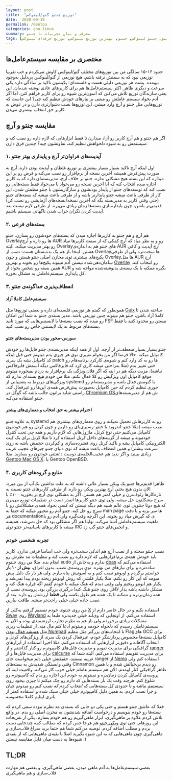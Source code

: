 ```yaml
---
layout: post
title:  "توزیع جنتو گنو/لینوکس"
date:  2020-09-19
permalink: /Gentoo
categories: gnu-linux
summary: معرفی و بیان تجربیات با جنتو
tags: [توزیع جنتو, جنتو لینوکس, جنتو, بهترین توزیع لینوکس, توزیع حرفه‌ای لینوکس]
---
```


## مختصری بر مقایسه سیستم‌عامل‌ها
حدود ۱۴-۱۵ سالگی من بین توزیع‌های مختلف گنو/لینوکس کاوش می‌کردم و خب تقربیا توزیعی نبود که به سمتش نرفته باشم. هیچ توزیعی از گنو/لینوکس بی‌دلیل به‌وجود نیومده. پشت هر توزیعی دلیلی هست و فلسفه‌ای؛ یکیشون تاکید بر سادگی داره یکی سرعت و دیگری ظاهر. اکثر سیستم‌عامل‌ها هم برای کاربرهای عادی نوشته شده‌ان. این یعنی سازندگان توزیع تلاش می‌کنن که آسون‌ترین شیوه رو برای کاربر فراهم کنن. اما اگر آدم بخواد سیستم عاملش رو مبتنی بر نیازهای خودش تنظیم کنه چی؟ این جاست که توزیع‌هایی مثل جنتو و آرچ وارد میشن. این توزیع‌ها نصب دشوارتری دارن و در عوض به کاربر حق انتخاب بیشتری می‌دن. 

## مقایسه جنتو و آرچ
اگر هم جنتو و هم آرچ کاربر رو آزاد میذارن تا فقط ابزارهایی که لازم داره رو نصب کنه و سیستمش رو به شیوه دلخواهش تنظیم کنه، تفاوتشون چیه؟ چندین فرق دارن:

### ۱. آپدیت‌های فراوان‌تر آرچ و پایداری بهتر جنتو
اول اینکه آرچ تاکید بسیار بسیار بیشتری بر توزیع غلطان و آپدیت بودن داره، آرچ به صورت پیش‌فرض همیشه آخرین نسخه از نرم‌افزار رو نصب می‌کنه و فرض رو بر این میذاره که این بسته هیچ مشکلی نداره. جنتو بر خلاف آرچ، مدیربسته‌ای داره که به کاربر اجازه میده انتخاب کنه که آیا آخرین نسخه رو می‌خواد یا می‌خواد فقط بسته‌هایی رو نصب کنه که توسعه‌های جنتو از پایدار بودنشون و سازگاریشون با جنتو مطمئن شدن. این کار از طرفی باعث میشه جنتو پایدارتر باشه و از طرفی باعث میشه که بسته‌های جنتو (حتی وقتی کاربر به مدیربسته بگه که آخرین نسخه/نسخه‌های آژمایشی رو نصب کن) قدیمی‌تر باشن، چون پایدارسازی بسته‌ها زمان زیادی می‌بره. از طرفی لازم نیست بعد آپدیت کردن نگران خراب شدن ناگهانی سیستم باشیم.

### ۲. بسته‌های فرعی
هم آرچ و هم جنتو به کاربرها اجازه میدن که بسته‌های خودشون رو بسازن. جنتو Overlayها رو داره و آرچ AUR رو و به نظر میاد که آرچ کمکی که از سمت کاربرها میاد رو بهتر مدیریت میکنه. البته Overlayهای جنتو هم به اندازه‌ی AUR آرچ آپدیت و کافی هستن. اینجا باز هم یک بده‌بستان هست: نصب از Overlayها سخت‌تره ولی از طرفی پکیج‌های بیشتری توی مخازن اصلی جنتو هستن و چون Overlayها مثل AUR آرچ سامان‌دهی‌شده نیستن آدم میتونه پکیج‌ها رو بخونه و بهترین [Overlay](https://gpo.zugaina.org) رو انتخاب کنه. همین بسته رو شخص بخواد از AUR بگیره ممکنه با یک بسته‌ی بدنوشته‌شده مواجه شه و کل پایداری سیستم‌عاملش به مشکل بخوره.

### ۳. انعطاف‌پذیری خداگونه‌ی جنتو
#### سیستم‌عامل کاملا آزاد
همونطور که گفتم هر توزیعی فلسفه‌ای داره و بعضی توزیع‌ها مثل [Guix](https://guix.gnu.org/) ساخته شدن تا کاملا آزاد باشن، جنتو هم *میتونه* چنین توزیعی باشه. مدیر بسته‌ی جنتو به شما این امکان رو میده که نصب بسته‌ها با لایسنس‌هایی که مورد تایید FSF نیستن رو محدود کنید یا فقط بسته‌های مربوط به یک لایسنس خاص رو نصب کنید.

#### سورس-محور بودن مدیربسته‌های جنتو
جنتو بسیار بسیار منعطف‌تر از آرچه. اول از همه اینکه مدیربسته‌ی جنتو فایل‌ها رو خودش کامپایل میکنه. حالا فرضا اگر من بخوام تغییری توی هر چیزی بدم میتونم حتی قبل اینکه کد کامپایل بشه یک سری patch ها رو به کد وارد کنم و شیوه‌ی کارکرد برنامه‌هام رو حتی تغییر بدم (مثلا به‌راحتی میشه کاری کرد که فایرفاکس دیگه اسمش فایرفاکس نباشه).
مزیت دیگه هم در اینه که اگر فلان ویژگی یک نرم‌افزار به دردم نمیخوره میتونم موقع کامپایل اون ویژگیش رو کلا فعال نکنم. مثلا من خودم هیچ بسته‌ای ندارم که ویژگی‌های مربوط به پشتیبانی از systemd یا گنومش فعال باشه و مدیربسته‌ام رو جوری تنظیم کردم که حین کامپایل به‌صورت پیش‌فرض همه‌ی این‌ها رو غیرفعال کنه.
راستی شاید براتون جالب باشه که گوگل در [Chromium OS](https://www.chromium.org/chromium-os/packages/portage)ش هم از مدیربسته‌های جنتو استفاده می‌کنه.

#### احترام بیشتر به حق انتخاب و معماری‌های بیشتر
 به علاوه جنتو systemd رو به کاربرهاش تحمیل نمیکنه و روی معماری‌های بیشتری هم نصب میشه (مثلا جنتو-اندروید یا جنتو-رسبری‌پای رو داریم و چون کرنل رو هم خودمون کامپایل می‌کنیم حتی نوع کرنل، ماژول‌هایی که لازم داریم و همه چی تحت کنترل خودمونه و میشه از گزینه‌های داخل کرنل استفاده کرد تا مثلا کرنل برای یک کیت الکترونیکی کامپایل بشه و تاکید کرنل روی فشرده‌سازی و کم‌کردن حجمش باشه نه روی سرعت بیشتر) و همین انعطاف باعث میشه که توی دنیای جنتو چیزهای عجیب غریب زیادی ببینید و اگر ندید هم عجیب‌الخلقه‌ی دوست داشتنی خودتون رو بسازید. مثلا [Gentoo Mac OS X](https://en.wikipedia.org/wiki/Portage_\(software\)#Gentoo/Alt). یا  Gentoo OpenBSD.
 
 
### ۴. منابع و گروه‌های کاربری
ظاهرا قدیم‌ترها جنتو یک ویکی بسیار عالی داشته که به علت نداشتن بک‌آپ از بین میره. الان بدون هیچ بحثی آرچ بهترین ویکی رو داره. از طرفی کاربرهای جنتو نسبت به تازه‌کارها رئوف‌ترن و خیلی کمتر هم هستن. اگر به مشکلی توی آرچ بر بخورید ۱۰۰٪ با سرچ مشکلتون حل میشه، ولی توی جنتو کاربرها انقدر دست در تنظیمات توزیع می‌برن که هیچ دوتا جنتویی توی عالم شبیه هم دیگه نیستن که کسی بخواد همه‌ی مشکلاتش رو با سرچ رو حل کنه. جنتو آدم رو مجبور میکنه که حتما به man page ها سر بزنه و با دقت هر documentationی که گیرش میاد رو بخونه. این اگرچه وقت‌گیره ولی آدم رو با ماهیت سیستم‌عاملش آشنا می‌کنه. نهایتا هم اگر مشکلی بود که حل نمی‌شد، همیشه میشه با کاربرهای باسابقه‌تر جنتو توی IRC و انجمن‌های جنتو گپ زد.

### تجربه شخصی خودم

نصب جنتو سخته و از نصب آرچ هم اندکی سخت‌تره ولی خب اساسا فرقی ندارن، کاربر باید خودش همه‌ی نرم‌افزارهایی که لازم داره رو نصب کنه و تنظیمات مد نظرش رو انجام بده. مثلا من روی جنتوم sudo ندارم و به‌جاش از [doas](https://man.openbsd.org/doas) استفاده می‌کنم که ساده‌تره و برای نیازهای من بهتره.
توی پروسه‌ی نصب، بدون اغراق، **بیش از ۱۰ بار** خواستم برگردم و اوبونتو نصب کنم و به آسونیش پناه بیارم. ولی هر بار یک دلیل پیش میومد که این کار رو نکنم، مثلا یکبار فلشی که روش اوبونتو ریخته بودم پیدا نمی‌شد و یکبار هم ابونتو ریختم ولی وقتی دیدم که هنگ میکنه با خودم گفتم اگه قراره هنگ کنه و مشکل داشته باشه بذار لااقل روی جنتو هنگ کنه! درگیری بزرگی بود.
پروسه‌ی نصب از همه زمان‌برتره و ممکنه تا یک هفته هم طول بکشه ولی **قطعا** ارزشش رو داره. بعد از نصب جاده خیلی خیلی راحت‌تر میشه. طاقت بیارین.

من روی جنتوی خودم تصمیم گرفتم به‌کلی از [X](https://www.x.org) استفاده نکنم و در حال حاضر دارم از [Sway](https://swaywm.org/) روی [Wayland](https://wayland.freedesktop.org/) استفاده می‌کنم. از اونجایی که وی‌لند خیلی جدیدتره طبعا به مشکلات زیادی برخوردم ولی باز هم به نظرم تجارب ارزشمندی بوده و الان به سیستم‌عاملی رسیدم که دلخواه خودمه و میتونم ادعا کنم مال منه. از تنظیمات ریزی مثل [همیشه فعال بودن Numpad](https://unix.stackexchange.com/questions/98068/keep-numlock-always-on/607769#607769) تا انتخاب‌های بزرگتر مثل تنظیم Flagهای GCC برای کامپایل بسته‌ها مخصوص پردازشگر خودم، غیرفعال کردن یک سری از ویژگی‌های کرنل و انتخاب آگاهانه و دقیق‌تر ابزارهایی که استفاده می‌کنم.
مثلا اخیرا استفاده از ابزارهای گرافیکی برای مدیریت تقویم و مدیریت فایل‌های کامپیوترم رو کنار گذاشتم و از [ranger](https://github.com/ranger/ranger/) برای مدیریت فایل‌ها و از [calcurse](https://calcurse.org/) برای مدیریت تقویمم استفاده می‌کنم.
البته شما که غریبه نیستید، حقیقتش خیلی دلم میخواست جای ranger از [Nemo](https://github.com/linuxmint/nemo) استفاده کنم ولی وقتی وابستگی شدیدش به بسته‌های Cinnamon رو دیدم بی‌خیالش شدم و با همین ظاهر گرافیکی کنار اومدم.
الان هم سیستم عاملم خیلی خوب کار می‌کنه. واقعیت اینه که پروسه‌ی کامپایل کردن زمان‌بره و نمیتونم به خودم این اجازه رو بدم که کامپیوترم رو شلوغ کنم. هرچند وقت یک بار بسته‌هایی که دارم رو چک میکنم تا چیزی بیخود روی سیستمم نباشه و تا حدودی کل بسته‌هایی که *انتخاب کردم که نصب کنم* رو میدونم چیان و چرا نصب کردم. به همین دلیل کامپیوترم خیلی خیلی سبک شده و استفاده کمتر از باتری لپتاپم کاملا محسوسه.

فعلا که عاشق جنتو هستم و حتی یکی دو جایی که بسته‌ی مد نظرم نبوده سعی کردم که بسته‌ها رو خودم بنویسم و درخواست اضافه شدنشون به مخزن اصلی رو بدم. در واقع تلاش کردم علاوه بر ماهی‌گیری، ابزار ماهی‌گیریم رو هم خودم بسازم، یکی از تفریحات این روزهام. حتی توی [ویکی جنتو](https://wiki.gentoo.org/wiki/Main_Page) هم هرجا حس کردم که مطالب کمه چندجایی دست بردم و مطلب اضافه کردم. توصیه می‌کنم شما هم حتما برید سراغ قلاب‌سازی و ماهی‌گیری چون ماهی‌هایی که به این شیوه بگیرید اصلا با بقیه‌ی ماهی‌هایی که از بقیه‌ی شیوه‌ها به دست میان قابل مقایسه نیستن :) 

## TL;DR
بعضی سیستم‌عامل‌ها به آدم ماهی میدن، بعضی ماهی‌گیری، و بعضی هم مهارت قلاب‌سازی و هم ماهی‌گیری
